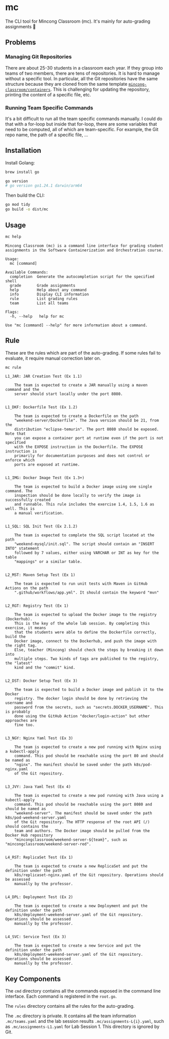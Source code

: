 # mc

The CLI tool for Mincong Classroom (mc). It's mainly for auto-grading assignments 🤖

## Problems

### Managing Git Repositories

There are about 25-30 students in a classroom each year. If they group into teams of two members, there are tens of repositories. It is hard to manage without a specific tool. In particular, all the Git repositories have the same structure because they are cloned from the same template [`mincong-classroom/containers`](https://github.com/mincong-classroom/containers). This is challenging for updating the repository, printing the content of a specific file, etc.

### Running Team Specific Commands

It's a bit difficult to run all the team specific commands manually. I could do that with a for-loop but inside that for-loop, there are some variables that need to be computed, all of which are team-specific. For example, the Git repo name, the path of a specific file, ...

## Installation

Install Golang:

```sh
brew install go

go version
# go version go1.24.1 darwin/arm64
```

Then build the CLI:

```sh
go mod tidy
go build -o dist/mc
```

## Usage

```sh
mc help
```

```
Mincong Classroom (mc) is a command line interface for grading student
assignments in the Software Containerization and Orchestration course.

Usage:
  mc [command]

Available Commands:
  completion  Generate the autocompletion script for the specified shell
  grade       Grade assignments
  help        Help about any command
  info        Display CLI information
  rule        List grading rules
  team        List all teams

Flags:
  -h, --help   help for mc

Use "mc [command] --help" for more information about a command.
```

## Rule

These are the rules which are part of the auto-grading. If some rules fail to evaluate, it require manual correction later on.

```sh
mc rule
```

```
L1_JAR: JAR Creation Test (Ex 1.1)

    The team is expected to create a JAR manually using a maven command and the
    server should start locally under the port 8080.


L1_DKF: Dockerfile Test (Ex 1.2)

    The team is expected to create a Dockerfile on the path
    "weekend-server/Dockerfile". The Java version should be 21, from the
    distribution "eclipse-temurin". The port 8080 should be exposed. Note that
    you can expose a container port at runtime even if the port is not specified
    with the EXPOSE instruction in the Dockerfile. The EXPOSE instruction is
    primarily for documentation purposes and does not control or enforce which
    ports are exposed at runtime.


L1_IMG: Docker Image Test (Ex 1.3+)

    The team is expected to build a Docker image using one single command. The
    inspection should be done locally to verify the image is successfully created
    and runnable. This rule includes the exercise 1.4, 1.5, 1.6 as well. This is
    a manual verification.


L1_SQL: SQL Init Test (Ex 2.1.2)

    The team is expected to complete the SQL script located at the path
    "weekend-mysql/init.sql". The script should contain an "INSERT INTO" statement
    followed by 7 values, either using VARCHAR or INT as key for the table
    "mappings" or a similar table.


L2_MST: Maven Setup Test (Ex 1)

    The team is expected to run unit tests with Maven in GitHub Actions on the path
    ".github/workflows/app.yml". It should contain the keyword "mvn"


L2_RGT: Registry Test (Ex 1)

    The team is expected to upload the Docker image to the registry (Dockerhub).
    This is the key of the whole lab session. By completing this exercise, it means
    that the students were able to define the Dockerfile correctly, build the
    Docker image, connect to the Dockerhub, and push the image with the right tag.
    Else, teacher (Mincong) should check the steps by breaking it down into
    multiple steps. Two kinds of tags are published to the registry, the "latest"
    kind and the "commit" kind.


L2_DST: Docker Setup Test (Ex 3)

    The team is expected to build a Docker image and publish it to the Docker
    registry. The docker login should be done by retrieving the username and
    password from the secrets, such as "secrets.DOCKER_USERNAME". This is probably
    done using the GitHub Action "docker/login-action" but other approaches are
    fine too.


L3_NGY: Nginx Yaml Test (Ex 3)

    The team is expected to create a new pod running with Nginx using a kubectl-apply
    command. This pod should be reachable using the port 80 and should be named as
    "nginx". The manifest should be saved under the path k8s/pod-nginx.yaml
    of the Git repository.


L3_JVY: Java Yaml Test (Ex 4)

    The team is expected to create a new pod running with Java using a kubectl-apply
    command. This pod should be reachable using the port 8080 and should be named as
    "weekend-server". The manifest should be saved under the path k8s/pod-weekend-server.yaml
    of the Git repository. The HTTP response of the root API (/) should contains the
    team and authors. The Docker image should be pulled from the Docker Hub repository
    "mincongclassroom/weekend-server-${team}", such as "mincongclassroom/weekend-server-red".


L4_RST: ReplicaSet Test (Ex 1)

    The team is expected to create a new ReplicaSet and put the definition under the path
    k8s/replicaset-nginx.yaml of the Git repository. Operations should be assessed
    manually by the professor.


L4_DPL: Deployment Test (Ex 2)

    The team is expected to create a new Deployment and put the definition under the path
    k8s/deployment-weekend-server.yaml of the Git repository. Operations should be assessed
    manually by the professor.


L4_SVC: Service Test (Ex 3)

    The team is expected to create a new Service and put the definition under the path
    k8s/deployment-weekend-server.yaml of the Git repository. Operations should be assessed
    manually by the professor.
```

## Key Components

The `cmd` directory contains all the commands exposed in the command line interface. Each command is registered in the `root.go`.

The `rules` directory contains all the rules for the auto-grading.

The `.mc` directory is private. It contains all the team information `.mc/teams.yaml` and the lab session results `.mc/assignments-L{i}.yaml`, such as `.mc/assignments-L1.yaml` for Lab Session 1. This directory is ignored by Git.

